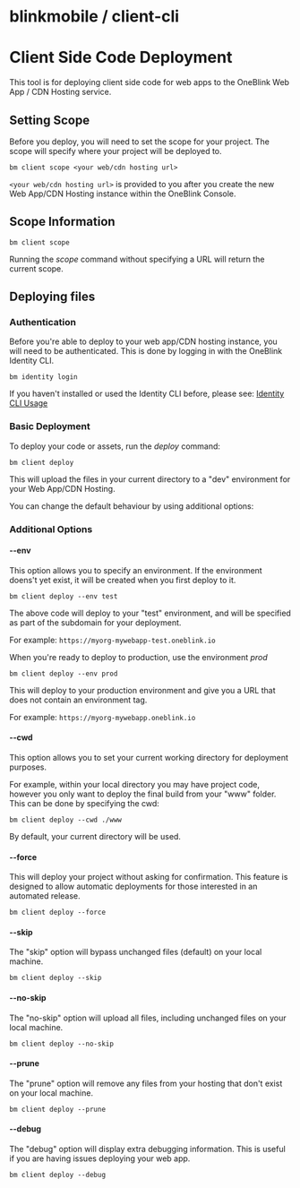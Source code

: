 # blinkmobile / client-cli

# Client Side Code Deployment

This tool is for deploying client side code for web apps to the OneBlink Web App / CDN Hosting service.


## Setting Scope

Before you deploy, you will need to set the scope for your project. The scope will specify where your project will be deployed to.

```
bm client scope <your web/cdn hosting url>
```

`<your web/cdn hosting url>` is provided to you after you create the new Web App/CDN Hosting instance within the OneBlink Console.


## Scope Information

```
bm client scope
```

Running the _scope_ command without specifying a URL will return the current scope.


## Deploying files

### Authentication
Before you're able to deploy to your web app/CDN hosting instance, you will need to be authenticated. This is done by logging in with the OneBlink Identity CLI.

```
bm identity login
```

If you haven't installed or used the Identity CLI before, please see: [Identity CLI Usage](https://github.com/blinkmobile/identity-cli#usage)


### Basic Deployment
To deploy your code or assets, run the _deploy_ command:
```
bm client deploy
```

This will upload the files in your current directory to a "dev" environment for your Web App/CDN Hosting.

You can change the default behaviour by using additional options:


### Additional Options

#### --env
This option allows you to specify an environment. If the environment doens't yet exist, it will be created when you first deploy to it.

```
bm client deploy --env test
```
The above code will deploy to your "test" environment, and will be specified as part of the subdomain for your deployment.

For example: `https://myorg-mywebapp-test.oneblink.io`

When you're ready to deploy to production, use the environment _prod_
```
bm client deploy --env prod
```
This will deploy to your production environment and give you a URL that does not contain an environment tag.

For example: `https://myorg-mywebapp.oneblink.io`


#### --cwd
This option allows you to set your current working directory for deployment purposes.

For example, within your local directory you may have project code, however you only want to deploy the final build from your "www" folder. This can be done by specifying the cwd:
```
bm client deploy --cwd ./www
```
By default, your current directory will be used.
 

#### --force
This will deploy your project without asking for confirmation. This feature is designed to allow automatic deployments for those interested in an automated release.
```
bm client deploy --force
```
 

#### --skip
The "skip" option will bypass unchanged files (default) on your local machine.
```
bm client deploy --skip
```
 

#### --no-skip
The "no-skip" option will upload all files, including unchanged files on your local machine.
```
bm client deploy --no-skip
```
 

#### --prune
The "prune" option will remove any files from your hosting that don't exist on your local machine.
```
bm client deploy --prune
```
 

#### --debug
The "debug" option will display extra debugging information. This is useful if you are having issues deploying your web app.
```
bm client deploy --debug
```
 


